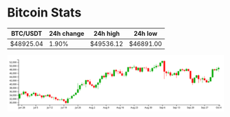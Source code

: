 # Bitcoin Stats

BTC/USDT|24h change|24h high|24h low|
|---|---|---|---|
|$48925.04|1.90%|$49536.12|$46891.00|

<img src="./chart.svg">
